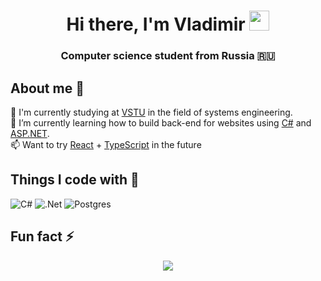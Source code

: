 <h1 align="center">Hi there, I'm Vladimir
<img src="https://github.com/blackcater/blackcater/raw/main/images/Hi.gif" height="32"/></h1>
<h3 align="center">Computer science student from Russia 🇷🇺</h3>  

## About me 💬  

🔬 I'm currently studying at [VSTU](https://www.vstu.ru/) in the field of systems engineering.   
🌱 I’m currently learning how to build back-end for websites using [C#](https://learn.microsoft.com/ru-ru/dotnet/csharp/) and [ASP.NET](https://dotnet.microsoft.com/en-us/apps/aspnet).  
📫 Want to try [React](https://ru.reactjs.org/) + [TypeScript](https://www.typescriptlang.org/) in the future

## Things I code with 🔭
![C#](https://img.shields.io/badge/c%23-%23239120.svg?style=for-the-badge&logo=c-sharp&logoColor=white) ![.Net](https://img.shields.io/badge/.NET-5C2D91?style=for-the-badge&logo=.net&logoColor=white) ![Postgres](https://img.shields.io/badge/postgres-%23316192.svg?style=for-the-badge&logo=postgresql&logoColor=white) 

##  Fun fact ⚡

<p align="center">
  <img src="https://github-readme-streak-stats.herokuapp.com/?user=The-Katsu" />
</p>



<!--
**The-Katsu/The-Katsu** is a ✨ _special_ ✨ repository because its `README.md` (this file) appears on your GitHub profile.

<p align="center">
  <img src="https://github-readme-stats.vercel.app/api/top-langs/?username=The-Katsu&layout=compact&theme=buefy" />
</p> 

Here are some ideas to get you started:

- 🔭 I’m currently working on ...
- 🌱 I’m currently learning ...
- 👯 I’m looking to collaborate on ...
- 🤔 I’m looking for help with ...
- 💬 Ask me about ...
- 📫 How to reach me: ...
- 😄 Pronouns: ...
- ⚡ Fun fact: ...


[![Top Langs](https://github-readme-stats.vercel.app/api/top-langs/?username=The-Katsu&layout=compact)](https://github.com/anuraghazra/github-readme-stats)
-->
